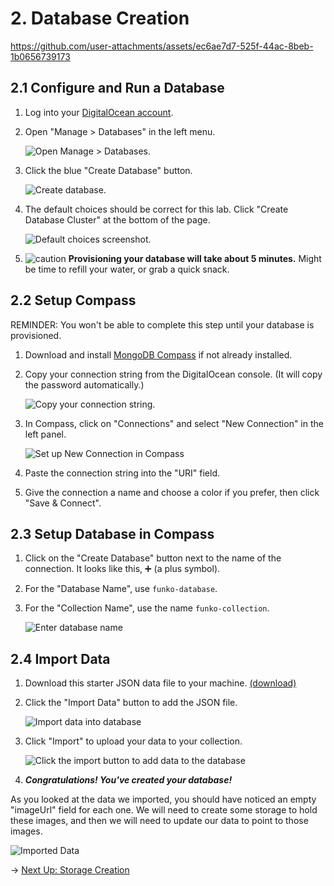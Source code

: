 # 2. Database Creation

https://github.com/user-attachments/assets/ec6ae7d7-525f-44ac-8beb-1b0656739173

## 2.1 Configure and Run a Database

1. Log into your [DigitalOcean account](https://cloud.digitalocean.com/login).
2. Open "Manage > Databases" in the left menu.

    ![Open Manage > Databases.](https://doimages.nyc3.cdn.digitaloceanspaces.com/GitHub/funko-showcase-workshop/2-Database/manage_databases.png)

3. Click the blue "Create Database" button.

    ![Create database.](https://doimages.nyc3.cdn.digitaloceanspaces.com/GitHub/funko-showcase-workshop/2-Database/create_database.png)

4. The default choices should be correct for this lab. Click "Create Database Cluster" at the bottom of the page.

    ![Default choices screenshot.](https://doimages.nyc3.cdn.digitaloceanspaces.com/GitHub/funko-showcase-workshop/2-Database/database_config.png)

5. ![caution](https://web.archive.org/web/20090830180458/http://geocities.com/WallStreet/Floor/3945/picture/caution2.gif) **Provisioning your database will take about 5 minutes.** Might be time to refill your water, or grab a quick snack.

## 2.2 Setup Compass

REMINDER: You won't be able to complete this step until your database is provisioned.
1. Download and install [MongoDB Compass](https://www.mongodb.com/products/compass) if not already installed.
2. Copy your connection string from the DigitalOcean console. (It will copy the password automatically.)

    ![Copy your connection string.](https://doimages.nyc3.cdn.digitaloceanspaces.com/GitHub/funko-showcase-workshop/2-Database/connectionstring.png)

3. In Compass, click on "Connections" and select "New Connection" in the left panel.

    ![Set up New Connection in Compass](https://funko-workshop.nyc3.digitaloceanspaces.com/database/step-0.jpg)

4. Paste the connection string into the "URI" field.
5. Give the connection a name and choose a color if you prefer, then click "Save & Connect".

## 2.3 Setup Database in Compass

1. Click on the "Create Database" button next to the name of the connection. It looks like this, ➕ (a plus symbol).
2. For the "Database Name", use ```funko-database```.
3. For the "Collection Name", use the name ```funko-collection```.

    ![Enter database name](https://funko-workshop.nyc3.digitaloceanspaces.com/database/step-1.jpg)

## 2.4 Import Data

1. Download this starter JSON data file to your machine. [(download)](https://github.com/do-community/funko-showcase-workshop/blob/main/data.json) 
2. Click the "Import Data" button to add the JSON file.

    ![Import data into database](https://funko-workshop.nyc3.digitaloceanspaces.com/database/step-2.jpg)

3. Click "Import" to upload your data to your collection.

    ![Click the import button to add data to the database](https://funko-workshop.nyc3.digitaloceanspaces.com/database/step-4.jpg)

4. ***Congratulations!  You've created your database!***

As you looked at the data we imported, you should have noticed an empty "imageUrl" field for each one.  We will need to create some storage to hold these images, and then we will need to update our data to point to those images.

![Imported Data](https://doimages.nyc3.cdn.digitaloceanspaces.com/GitHub/funko-showcase-workshop/2-Database/importeddata.png)


→ [Next Up: Storage Creation](STORAGE.md)
